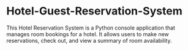 # Hotel-Guest-Reservation-System
This Hotel Reservation System is a Python console application that manages room bookings for a hotel. It allows users to make new reservations, check out, and view a summary of room availability.
